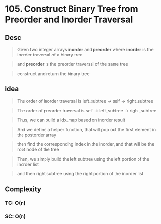 # 105. Construct Binary Tree from Preorder and Inorder Traversal

## Desc

> Given two integer arrays **inorder** and **preorder** where **inorder** is the inorder traversal of a binary tree

> and **preorder** is the preorder traversal of the same tree

> construct and return the binary tree

## idea

> The order of inorder traversal is left_subtree -> self -> right_subtree

> The order of preorder traversal is self -> left_subtree -> right_subtree

> Thus, we can build a idx_map based on inorder result

> And we define a helper function, that will pop out the first element in the postorder array

> then find the corresponding index in the inorder, and that will be the root node of the tree

> Then, we simply build the left subtree using the left portion of the inorder list

> and then right subtree using the right portion of the inorder list

## Complexity

### TC: O(n)

### SC: O(n)